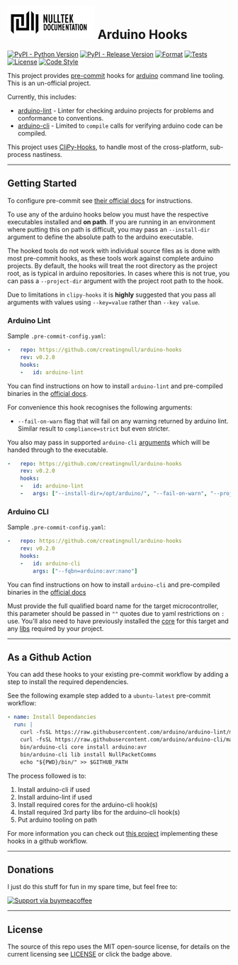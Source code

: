 # ![NullTek Documentation](https://raw.githubusercontent.com/CreatingNull/NullTek-Assets/main/img/logo/NullTekDocumentationLogo.png) Arduino Hooks

[![PyPI - Python Version](https://img.shields.io/pypi/pyversions/arduino-hooks?style=flat-square&logo=python&logoColor=white)](https://pypi.org/project/arduino-hooks/)
[![PyPI - Release Version](https://img.shields.io/pypi/v/arduino-hooks?style=flat-square&logo=pypi&logoColor=white)](https://pypi.org/project/arduino-hooks/)
[![Format](https://img.shields.io/github/workflow/status/CreatingNull/arduino-hooks/pre-commit?logo=pre-commit&style=flat-square&label=format)](https://github.com/CreatingNull/arduino-hooks/actions/workflows/run-pre-commit.yaml)
[![Tests](https://img.shields.io/github/workflow/status/CreatingNull/arduino-hooks/tests?logo=GitHub&style=flat-square&label=tests)](https://github.com/CreatingNull/arduino-hooks/actions/workflows/run-tests.yaml)
[![License](https://img.shields.io/github/license/CreatingNull/arduino-hooks?style=flat-square)](https://github.com/CreatingNull/arduino-hooks/blob/master/LICENSE.md)
[![Code Style](https://img.shields.io/badge/style-black-000000.svg?style=flat-square)](https://github.com/psf/black)

This project provides [pre-commit](https://github.com/pre-commit/pre-commit) hooks for [arduino](https://github.com/arduino) command line tooling.
This is an un-official project.

Currently, this includes:

* [arduino-lint](https://github.com/arduino/arduino-lint) - Linter for checking arduino projects for problems and conformance to conventions.
* [arduino-cli](https://github.com/arduino/arduino-cli) - Limited to `compile` calls for verifying arduino code can be compiled.

This project uses [CliPy-Hooks](https://github.com/CreatingNull/clipy-hooks), to handle most of the cross-platform, sub-process nastiness.

---

## Getting Started

To configure pre-commit see [their official docs](https://pre-commit.com/) for instructions.

To use any of the arduino hooks below you must have the respective executables installed and **on path**.
If you are running in an environment where putting this on path is difficult, you may pass an `--install-dir` argument to define the absolute path to the arduino executable.

The hooked tools do not work with individual source files as is done with most pre-commit hooks, as these tools work against complete arduino projects.
By default, the hooks will treat the root directory as the project root, as is typical in arduino repositories.
In cases where this is not true, you can pass a `--project-dir` argument with the project root path to the hook.

Due to limitations in `clipy-hooks` it is **highly** suggested that you pass all arguments with values using `--key=value` rather than `--key value`.

### Arduino Lint

Sample `.pre-commit-config.yaml`:

```yaml
-   repo: https://github.com/creatingnull/arduino-hooks
    rev: v0.2.0
    hooks:
    -   id: arduino-lint
```

You can find instructions on how to install `arduino-lint` and pre-compiled binaries in the [official docs](https://arduino.github.io/arduino-lint/latest/installation/).

For convenience this hook recognises the following arguments:

 * `--fail-on-warn` flag that will fail on any warning returned by arduino lint.
   Similar result to `compliance=strict` but even stricter.

You also may pass in supported `arduino-cli` [arguments](https://arduino.github.io/arduino-lint/latest/commands/arduino-lint/) which will be handed through to the executable.

```yaml
-   repo: https://github.com/creatingnull/arduino-hooks
    rev: v0.2.0
    hooks:
    -   id: arduino-lint
    -   args: ["--install-dir=/opt/arduino/", "--fail-on-warn", "--project-dir=src/"]
```

### Arduino CLI


Sample `.pre-commit-config.yaml`:

```yaml
-   repo: https://github.com/creatingnull/arduino-hooks
    rev: v0.2.0
    hooks:
    -   id: arduino-cli
        args: ["--fqbn=arduino:avr:nano"]
```
You can find instructions on how to install `arduino-cli` and pre-compiled binaries in the [official docs](https://arduino.github.io/arduino-cli/latest/installation/)


Must provide the full qualified board name for the target microcontroller, this parameter should be passed in `""` quotes due to yaml restrictions on `:` use.
You'll also need to have previously installed the [core](https://arduino.github.io/arduino-cli/latest/getting-started/#install-the-core-for-your-board) for this target and any [libs](https://arduino.github.io/arduino-cli/latest/getting-started/#add-libraries) required by your project.

---

## As a Github Action

You can add these hooks to your existing pre-commit workflow by adding a step to install the required dependencies.

See the following example step added to a `ubuntu-latest` pre-commit workflow:

```yaml
- name: Install Dependancies
  run: |
    curl -fsSL https://raw.githubusercontent.com/arduino/arduino-lint/main/etc/install.sh | sh
    curl -fsSL https://raw.githubusercontent.com/arduino/arduino-cli/master/install.sh | sh
    bin/arduino-cli core install arduino:avr
    bin/arduino-cli lib install NullPacketComms
    echo "${PWD}/bin/" >> $GITHUB_PATH
```

The process followed is to:

1. Install arduino-cli if used
2. Install arduino-lint if used
3. Install required cores for the arduino-cli hook(s)
4. Install required 3rd party libs for the arduino-cli hook(s)
5. Put arduino tooling on path

For more information you can check out [this project](https://github.com/CreatingNull/UOS-Arduino/blob/main/.github/workflows/run-pre-commit.yaml) implementing these hooks in a github workflow.

---

## Donations

I just do this stuff for fun in my spare time, but feel free to:

[![Support via buymeacoffee](https://www.buymeacoffee.com/assets/img/custom_images/orange_img.png)](https://www.buymeacoffee.com/nulltek)

---

## License

The source of this repo uses the MIT open-source license, for details on the current licensing see [LICENSE](https://github.com/CreatingNull/arduino-hooks/blob/master/LICENSE.md) or click the badge above.
